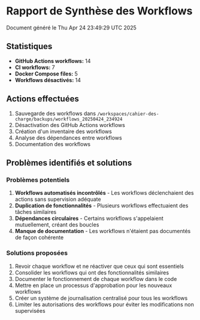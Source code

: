# Rapport de Synthèse des Workflows

Document généré le Thu Apr 24 23:49:29 UTC 2025

## Statistiques

- **GitHub Actions workflows:** 14
- **CI workflows:** 7
- **Docker Compose files:** 5
- **Workflows désactivés:** 14

## Actions effectuées

1. Sauvegarde des workflows dans `/workspaces/cahier-des-charge/backups/workflows_20250424_234924`
2. Désactivation des GitHub Actions workflows
3. Création d'un inventaire des workflows
4. Analyse des dépendances entre workflows
5. Documentation des workflows

## Problèmes identifiés et solutions

### Problèmes potentiels

1. **Workflows automatisés incontrôlés** - Les workflows déclenchaient des actions sans supervision adéquate
2. **Duplication de fonctionnalités** - Plusieurs workflows effectuaient des tâches similaires
3. **Dépendances circulaires** - Certains workflows s'appelaient mutuellement, créant des boucles
4. **Manque de documentation** - Les workflows n'étaient pas documentés de façon cohérente

### Solutions proposées

1. Revoir chaque workflow et ne réactiver que ceux qui sont essentiels
2. Consolider les workflows qui ont des fonctionnalités similaires
3. Documenter le fonctionnement de chaque workflow dans le code
4. Mettre en place un processus d'approbation pour les nouveaux workflows
5. Créer un système de journalisation centralisé pour tous les workflows
6. Limiter les autorisations des workflows pour éviter les modifications non supervisées
